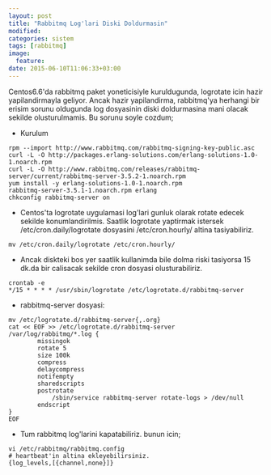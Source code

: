 ```yaml
---
layout: post
title: "Rabbitmq Log'lari Diski Doldurmasin"
modified:
categories: sistem
tags: [rabbitmq]
image:
  feature:
date: 2015-06-10T11:06:33+03:00
---
```


Centos6.6'da rabbitmq paket yoneticisiyle kuruldugunda, logrotate icin hazir
yapilandirmayla geliyor. Ancak hazir yapilandirma, rabbitmq'ya herhangi bir erisim sorunu oldugunda log dosyasinin diski doldurmasina mani olacak sekilde olusturulmamis. Bu sorunu soyle cozdum;

* Kurulum

~~~
rpm --import http://www.rabbitmq.com/rabbitmq-signing-key-public.asc
curl -L -O http://packages.erlang-solutions.com/erlang-solutions-1.0-1.noarch.rpm
curl -L -O http://www.rabbitmq.com/releases/rabbitmq-server/current/rabbitmq-server-3.5.2-1.noarch.rpm
yum install -y erlang-solutions-1.0-1.noarch.rpm
rabbitmq-server-3.5.1-1.noarch.rpm erlang
chkconfig rabbitmq-server on
~~~


* Centos'ta logrotate uygulamasi log'lari gunluk olarak rotate edecek sekilde
  konumlandirilmis. Saatlik logrotate yaptirmak istersek
  /etc/cron.daily/logrotate dosyasini /etc/cron.hourly/ altina tasiyabiliriz.

~~~
mv /etc/cron.daily/logrotate /etc/cron.hourly/ 
~~~

* Ancak diskteki bos yer saatlik kullanimda bile dolma riski tasiyorsa 15 dk.da
  bir calisacak sekilde cron dosyasi olusturabiliriz.

~~~
crontab -e
*/15 * * * * /usr/sbin/logrotate /etc/logrotate.d/rabbitmq-server
~~~

* rabbitmq-server dosyasi:

~~~
mv /etc/logrotate.d/rabbitmq-server{,.org}
cat << EOF >> /etc/logrotate.d/rabbitmq-server
/var/log/rabbitmq/*.log {
        missingok
        rotate 5
        size 100k
        compress
        delaycompress
        notifempty
        sharedscripts
        postrotate
            /sbin/service rabbitmq-server rotate-logs > /dev/null
        endscript
}
EOF
~~~

* Tum rabbitmq log'larini kapatabiliriz. bunun icin;

~~~
vi /etc/rabbitmq/rabbitmq.config
# heartbeat'in altina ekleyebilirsiniz.
{log_levels,[{channel,none}]}
~~~
